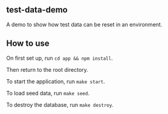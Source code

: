 test-data-demo
---

A demo to show how test data can be reset in an environment.

## How to use

On first set up, run `cd app && npm install`.

Then return to the root directory.

To start the application, run `make start`.

To load seed data, run `make seed`.

To destroy the database, run `make destroy`.
